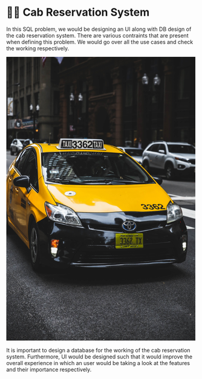 # 🚕🚖 Cab Reservation System

In this SQL problem, we would be designing an UI along with DB design of the cab reservation system. There are various contraints that are present when defining this problem. We would go over all the use cases and check the working respectively. 

<img src = "https://github.com/suhasmaddali/Images/blob/main/jordan-zdEsGs_His4-unsplash.jpg" width = "500" />
 
It is important to design a database for the working of the cab reservation system. Furthermore, UI would be designed such that it would improve the overall experience in which an user would be taking a look at the features and their importance respectively. 
